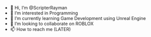 - 👋 Hi, I’m @ScripterRayman
- 👀 I’m interested in Programming
- 🌱 I’m currently learning Game Development using Unreal Engine
- 💞️ I’m looking to collaborate on ROBLOX
- 📫 How to reach me (LATER)

<!---
ScripterRayman/ScripterRayman is a  special person with a BIG repository because its `README.md` (this file) appears on your GitHub profile.
You can click the Preview link to take a look at your changes.
--->
